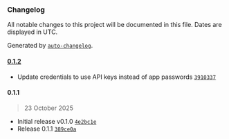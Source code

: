 ### Changelog

All notable changes to this project will be documented in this file. Dates are displayed in UTC.

Generated by [`auto-changelog`](https://github.com/CookPete/auto-changelog).

#### [0.1.2](https://github.com/tonycodes/n8n-nodes-quick-bitbucket/compare/0.1.1...0.1.2)

- Update credentials to use API keys instead of app passwords [`3910337`](https://github.com/tonycodes/n8n-nodes-quick-bitbucket/commit/39103378d1ff493fdde2ad9713f002fb572d0e57)

#### 0.1.1

> 23 October 2025

- Initial release v0.1.0 [`4e2bc1e`](https://github.com/tonycodes/n8n-nodes-quick-bitbucket/commit/4e2bc1e98e83daf937395a0b15c496a4139a1169)
- Release 0.1.1 [`389ce0a`](https://github.com/tonycodes/n8n-nodes-quick-bitbucket/commit/389ce0a6b159e36afcb7def31fb1b94989ba31c8)
